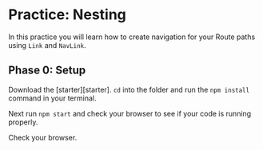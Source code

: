 # Practice: Nesting

In this practice you will learn how to create navigation for your Route
paths using `Link` and `NavLink`.

## Phase 0: Setup

Download the [starter][starter]. `cd` into the folder and run the `npm install`
command in your terminal.

Next run `npm start` and check your browser to see if your code is running
properly.

Check your browser.
